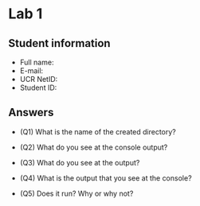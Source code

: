 # Lab 1

## Student information
* Full name:
* E-mail:
* UCR NetID:
* Student ID:

## Answers

* (Q1) What is the name of the created directory?

* (Q2) What do you see at the console output?

* (Q3) What do you see at the output?

* (Q4) What is the output that you see at the console?

* (Q5) Does it run? Why or why not?

